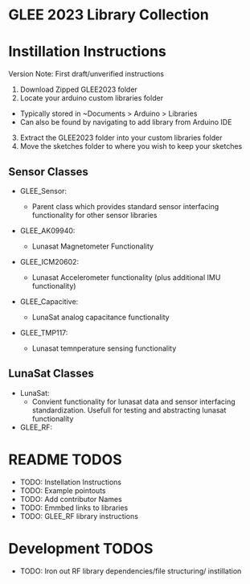 # GLEE 2023 Library Collection

# Instillation Instructions
Version Note: First draft/unverified instructions
1. Download Zipped GLEE2023 folder
2. Locate your arduino custom libraries folder 
 * Typically stored in ~Documents > Arduino > Libraries
 * Can also be found by navigating to add library from Arduino IDE
3. Extract the GLEE2023 folder into your custom libraries folder
4. Move the sketches folder to where you wish to keep your sketches

## Sensor Classes
* GLEE_Sensor: 
  * Parent class which provides standard sensor interfacing functionality for other sensor libraries

* GLEE_AK09940: 
  * Lunasat Magnetometer Functionality 

* GLEE_ICM20602: 
  * Lunasat Accelerometer functionality (plus additional IMU functionality)

* GLEE_Capacitive: 
  * LunaSat analog capacitance functionality

* GLEE_TMP117: 
  * Lunasat temnperature sensing functionality

## LunaSat Classes
* LunaSat: 
  * Convient functionality for lunasat data and sensor interfacing standardization. Usefull for testing and abstracting lunasat functionality
* GLEE_RF: 

# README TODOS
* TODO: Instellation Instructions
* TODO: Example pointouts
* TODO: Add contributor Names
* TODO: Emmbed links to libraries
* TODO: GLEE_RF library instructions

# Development TODOS
* TODO: Iron out RF library dependencies/file structuring/ instillation
